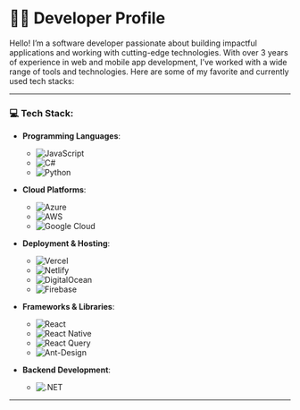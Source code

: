 # 👨‍💻 **Developer Profile**

Hello! I’m a software developer passionate about building impactful applications and working with cutting-edge technologies. With over 3 years of experience in web and mobile app development, I’ve worked with a wide range of tools and technologies. Here are some of my favorite and currently used tech stacks:

---

### 💻 **Tech Stack**:

- **Programming Languages**:
  - ![JavaScript](https://img.shields.io/badge/javascript-%23323330.svg?style=for-the-badge&logo=javascript&logoColor=%23F7DF1E)
  - ![C#](https://img.shields.io/badge/c%23-%23239120.svg?style=for-the-badge&logo=csharp&logoColor=white)
  - ![Python](https://img.shields.io/badge/python-3670A0?style=for-the-badge&logo=python&logoColor=ffdd54)

- **Cloud Platforms**:
  - ![Azure](https://img.shields.io/badge/azure-%230072C6.svg?style=for-the-badge&logo=microsoftazure&logoColor=white)
  - ![AWS](https://img.shields.io/badge/AWS-%23FF9900.svg?style=for-the-badge&logo=amazon-aws&logoColor=white)
  - ![Google Cloud](https://img.shields.io/badge/GoogleCloud-%234285F4.svg?style=for-the-badge&logo=google-cloud&logoColor=white)

- **Deployment & Hosting**:
  - ![Vercel](https://img.shields.io/badge/vercel-%23000000.svg?style=for-the-badge&logo=vercel&logoColor=white)
  - ![Netlify](https://img.shields.io/badge/netlify-%23000000.svg?style=for-the-badge&logo=netlify&logoColor=#00C7B7)
  - ![DigitalOcean](https://img.shields.io/badge/DigitalOcean-%230167ff.svg?style=for-the-badge&logo=digitalOcean&logoColor=white)
  - ![Firebase](https://img.shields.io/badge/firebase-%23039BE5.svg?style=for-the-badge&logo=firebase)

- **Frameworks & Libraries**:
  - ![React](https://img.shields.io/badge/react-%2320232a.svg?style=for-the-badge&logo=react&logoColor=%2361DAFB)
  - ![React Native](https://img.shields.io/badge/react_native-%2320232a.svg?style=for-the-badge&logo=react&logoColor=%2361DAFB)
  - ![React Query](https://img.shields.io/badge/-React%20Query-FF4154?style=for-the-badge&logo=react%20query&logoColor=white)
  - ![Ant-Design](https://img.shields.io/badge/-AntDesign-%230170FE?style=for-the-badge&logo=ant-design&logoColor=white)

- **Backend Development**:
  - ![.NET](https://img.shields.io/badge/.NET-5C2D91?style=for-the-badge&logo=.net&logoColor=white)

---


